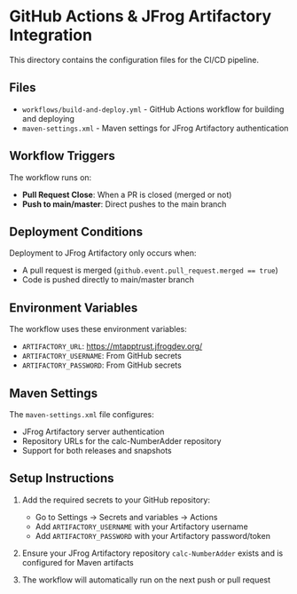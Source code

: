 # GitHub Actions & JFrog Artifactory Integration

This directory contains the configuration files for the CI/CD pipeline.

## Files

- `workflows/build-and-deploy.yml` - GitHub Actions workflow for building and deploying
- `maven-settings.xml` - Maven settings for JFrog Artifactory authentication

## Workflow Triggers

The workflow runs on:
- **Pull Request Close**: When a PR is closed (merged or not)
- **Push to main/master**: Direct pushes to the main branch

## Deployment Conditions

Deployment to JFrog Artifactory only occurs when:
- A pull request is merged (`github.event.pull_request.merged == true`)
- Code is pushed directly to main/master branch

## Environment Variables

The workflow uses these environment variables:
- `ARTIFACTORY_URL`: https://mtapptrust.jfrogdev.org/
- `ARTIFACTORY_USERNAME`: From GitHub secrets
- `ARTIFACTORY_PASSWORD`: From GitHub secrets

## Maven Settings

The `maven-settings.xml` file configures:
- JFrog Artifactory server authentication
- Repository URLs for the calc-NumberAdder repository
- Support for both releases and snapshots

## Setup Instructions

1. Add the required secrets to your GitHub repository:
   - Go to Settings → Secrets and variables → Actions
   - Add `ARTIFACTORY_USERNAME` with your Artifactory username
   - Add `ARTIFACTORY_PASSWORD` with your Artifactory password/token

2. Ensure your JFrog Artifactory repository `calc-NumberAdder` exists and is configured for Maven artifacts

3. The workflow will automatically run on the next push or pull request 